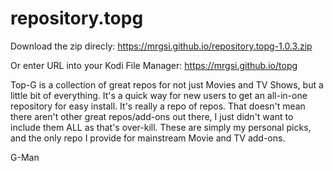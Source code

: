 # repository.topg
 
Download the zip direcly: 
https://mrgsi.github.io/repository.topg-1.0.3.zip

Or enter URL into your Kodi File Manager:
https://mrgsi.github.io/topg

Top-G is a collection of great repos for not just Movies and TV Shows, but a little bit of everything. It's a quick way for new users to get an all-in-one repository for easy install. It's really a repo of repos. That doesn't mean there aren't other great repos/add-ons out there, I just didn't want to include them ALL as that's over-kill. These are simply my personal picks, and the only repo I provide for mainstream Movie and TV add-ons.

G-Man
